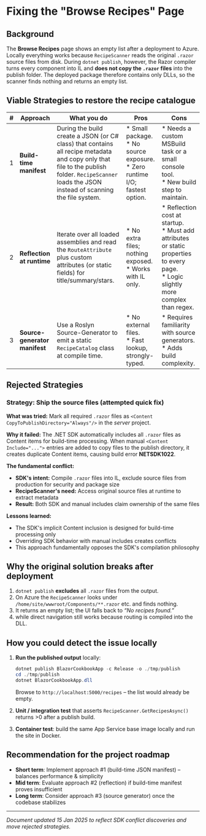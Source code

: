 # Fixing the "Browse Recipes" Page

## Background

The **Browse Recipes** page shows an empty list after a deployment to Azure.
Locally everything works because `RecipeScanner` reads the original `.razor` source files from disk.
During `dotnet publish`, however, the Razor compiler turns every component into IL and
**does not copy the `.razor` files** into the publish folder.
The deployed package therefore contains only DLLs, so the scanner finds nothing and returns an empty list.

## Viable Strategies to restore the recipe catalogue

| #   | Approach                      | What you do                                                                                                                                                                                       | Pros                                                                             | Cons                                                                                                                                    |
| --- | ----------------------------- | ------------------------------------------------------------------------------------------------------------------------------------------------------------------------------------------------- | -------------------------------------------------------------------------------- | --------------------------------------------------------------------------------------------------------------------------------------- |
| 1   | **Build-time manifest**       | During the build create a JSON (or C# class) that contains all recipe metadata and copy only that file to the publish folder. `RecipeScanner` loads the JSON instead of scanning the file system. | * Small package.<br>* No source exposure.<br>* Zero runtime I/O; fastest option. | * Needs a custom MSBuild task or a small console tool.<br>* New build step to maintain.                                                 |
| 2   | **Reflection at runtime**     | Iterate over all loaded assemblies and read the `RouteAttribute` plus custom attributes (or static fields) for title/summary/stars.                                                               | * No extra files; nothing exposed.<br>* Works with IL only.                      | * Reflection cost at startup.<br>* Must add attributes or static properties to every page.<br>* Logic slightly more complex than regex. |
| 3   | **Source-generator manifest** | Use a Roslyn Source-Generator to emit a static `RecipeCatalog` class at compile time.                                                                                                             | * No external files.<br>* Fast lookup, strongly-typed.                           | * Requires familiarity with source generators.<br>* Adds build complexity.                                                              |

## Rejected Strategies

### Strategy: Ship the source files (attempted quick fix)

**What was tried:** Mark all required `.razor` files as `<Content CopyToPublishDirectory="Always"/>` in the *server* project.

**Why it failed:** The .NET SDK automatically includes all `.razor` files as Content items for build-time processing. When manual `<Content Include="...">` entries are added to copy files to the publish directory, it creates duplicate Content items, causing build error **NETSDK1022**.

**The fundamental conflict:**
- **SDK's intent:** Compile `.razor` files into IL, exclude source files from production for security and package size
- **RecipeScanner's need:** Access original source files at runtime to extract metadata
- **Result:** Both SDK and manual includes claim ownership of the same files

**Lessons learned:**
- The SDK's implicit Content inclusion is designed for build-time processing only
- Overriding SDK behavior with manual includes creates conflicts
- This approach fundamentally opposes the SDK's compilation philosophy

## Why the original solution breaks after deployment

1. `dotnet publish` **excludes** all `.razor` files from the output.
2. On Azure the `RecipeScanner` looks under `/home/site/wwwroot/Components/**.razor` etc. and finds nothing.
3. It returns an empty list; the UI falls back to *“No recipes found.”*
4. while direct navigation still works because routing is compiled into the DLL.

## How you could detect the issue locally

1. **Run the published output** locally:

   ```powershell
   dotnet publish BlazorCookbookApp -c Release -o ./tmp/publish
   cd ./tmp/publish
   dotnet BlazorCookbookApp.dll
   ```

   Browse to `http://localhost:5000/recipes` – the list would already be empty.
2. **Unit / integration test** that asserts `RecipeScanner.GetRecipesAsync()` returns >0 after a publish build.
3. **Container test**: build the same App Service base image locally and run the site in Docker.

## Recommendation for the project roadmap

* **Short term**: Implement approach #1 (build-time JSON manifest) – balances performance & simplicity
* **Mid term**: Evaluate approach #2 (reflection) if build-time manifest proves insufficient
* **Long term**: Consider approach #3 (source generator) once the codebase stabilizes

---

*Document updated 15 Jan 2025 to reflect SDK conflict discoveries and move rejected strategies.*